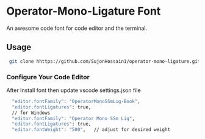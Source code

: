 # Operator-Mono-Ligature Font

An awesome code font for code editor and the terminal.

## Usage

```sh
 git clone hhttps://github.com/SujonHossain1/operator-mono-ligature.git
```

### Configure Your Code Editor

After Install font then update vscode settings.json file

```sh
  "editor.fontFamily": "OperatorMonoSSmLig-Book",
  "editor.fontLigatures": true,
  // for Windows
  "editor.fontFamily": "Operator Mono SSm Lig",
  "editor.fontLigatures": true,
  "editor.fontWeight": "500",   // adjust for desired weight
```
